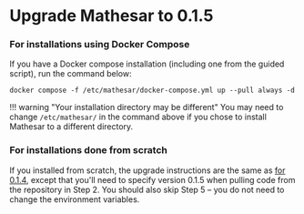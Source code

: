 # Upgrade Mathesar to 0.1.5

### For installations using Docker Compose

If you have a Docker compose installation (including one from the guided script), run the command below:

```
docker compose -f /etc/mathesar/docker-compose.yml up --pull always -d
```

!!! warning "Your installation directory may be different"
    You may need to change `/etc/mathesar/` in the command above if you chose to install Mathesar to a different directory.


### For installations done from scratch

If you installed from scratch, the upgrade instructions are the same as [for 0.1.4](./0.1.4.md#scratch), except that you'll need to specify version 0.1.5 when pulling code from the repository in Step 2. You should also skip Step 5 – you do not need to change the environment variables.
